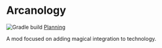 # Arcanology
![Gradle build](https://github.com/NiChrosia/Arcanology/workflows/Gradle%20build/badge.svg)
[Planning](/planning/README.md)

A mod focused on adding magical integration to technology.